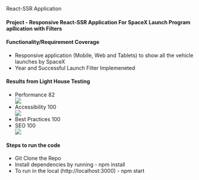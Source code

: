 React-SSR Application

<h4>Project - Responsive React-SSR Application For SpaceX Launch Program apllication with Filters</h4>

<h4>Functionality/Requirement Coverage</h4>
<ul>
  <li>Responsive application (Mobile, Web and Tablets) to show all the vehicle launches by SpaceX</li>
  <li>Year and Successful Launch Filter Implemeneted</li>
</ul>

<h4>Results from Light House Testing</h4>
<ul>
  <li>Performance 82</li>
  <img src="https://ik.imagekit.io/zbr37ybuqiv/Screenshot_2021-02-19_at_1.15.35_PM_yepyswv8TG.png" />
  <li>Accessibility 100</li>
  <img src="https://ik.imagekit.io/zbr37ybuqiv/Screenshot_2021-02-19_at_1.15.50_PM_hdYDnTN4W.png" />
  <li>Best Practices 100</li>
  <li>SEO 100</li>
  <img src="https://ik.imagekit.io/zbr37ybuqiv/Screenshot_2021-02-19_at_1.16.01_PM_NFwoPn_abi.png" />
</ul>

<h4>Steps to run the code</h4>
<ul>
  <li>Git Clone the Repo</li>
  <li>Install dependencies by running - npm install</li>
  <li>To run in the local (http://localhost:3000) - npm start</li>
</ul>
